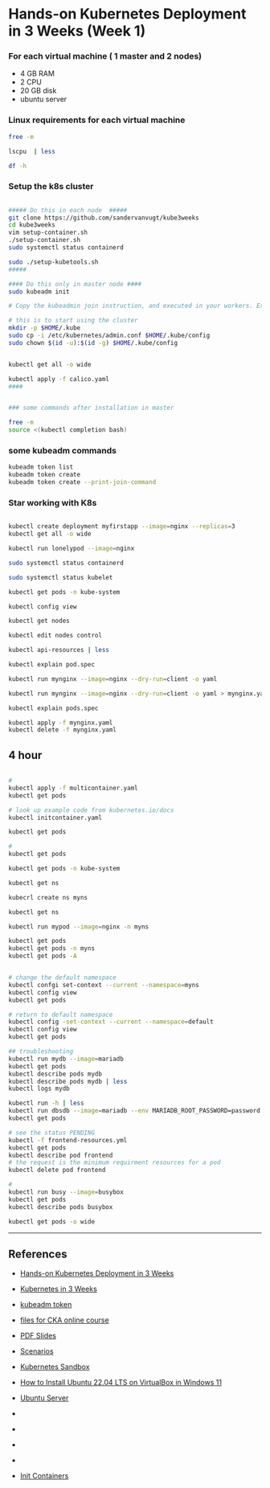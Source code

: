 # Hands-on Kubernetes Deployment in 3 Weeks (Week 1)


### For each virtual machine ( 1 master and 2 nodes)
- 4 GB RAM
- 2 CPU
- 20 GB disk
- ubuntu server


### Linux requirements for each virtual machine
```bash
free -m

lscpu  | less

df -h
```


### Setup the k8s cluster
```bash

##### Do this in each node  #####
git clone https://github.com/sandervanvugt/kube3weeks
cd kube3weeks
vim setup-container.sh
./setup-container.sh
sudo systemctl status containerd

sudo ./setup-kubetools.sh
#####                       

#### Do this only in master node ####
sudo kubeadm init

# Copy the kubeadmin join instruction, and executed in your workers. Execute with sudo

# this is to start using the cluster
mkdir -p $HOME/.kube
sudo cp -i /etc/kubernetes/admin.conf $HOME/.kube/config
sudo chown $(id -u):$(id -g) $HOME/.kube/config


kubectl get all -o wide

kubectl apply -f calico.yaml
####


### some commands after installation in master

free -m
source <(kubectl completion bash)
```

### some kubeadm commands
```bash
kubeadm token list
kubeadm token create
kubeadm token create --print-join-command
```


### Star working with K8s
```bash

kubectl create deployment myfirstapp --image=nginx --replicas=3
kubectl get all -o wide

kubectl run lonelypod --image=nginx

sudo systemctl status containerd

sudo systemctl status kubelet

kubectl get pods -n kube-system

kubectl config view

kubectl get nodes

kubectl edit nodes control

kubectl api-resources | less

kubectl explain pod.spec

kubectl run mynginx --image=nginx --dry-run=client -o yaml

kubectl run mynginx --image=nginx --dry-run=client -o yaml > mynginx.yaml

kubectl explain pods.spec

kubectl apply -f mynginx.yaml
kubectl delete -f mynginx.yaml

```


## 4 hour
```bash

#
kubectl apply -f multicontainer.yaml
kubectl get pods

# look up example code from kubernetes.io/docs
kubectl initcontainer.yaml

kubectl get pods

#
kubectl get pods

kubectl get pods -n kube-system

kubectl get ns

kubecrl create ns myns

kubectl get ns

kubectl run mypod --image=nginx -n myns

kubectl get pods
kubectl get pods -n myns
kubectl get pods -A


# change the default namespace
kubectl confgi set-context --current --namespace=myns
kubectl config view
kubectl get pods

# return to default namespace
kubectl config -set-context --current --namespace=default
kubectl config view
kubectl get pods

## troubleshooting
kubectl run mydb --image=mariadb
kubectl get pods
kubectl describe pods mydb
kubectl describe pods mydb | less
kubectl logs mydb

kubectl run -h | less
kubectl run dbsdb --image=mariadb --env MARIADB_ROOT_PASSWORD=password
kubectl get pods

# see the status PENDING
kubectl -f frontend-resources.yml
kubectl get pods
kubectl describe pod frontend
# the request is the minimum requirment resources for a pod
kubectl delete pod frontend

#
kubectl run busy --image=busybox
kubectl get pods
kubectl describe pods busybox

kubectl get pods -o wide


```






---

## References

- [Hands-on Kubernetes Deployment in 3 Weeks](https://learning.oreilly.com/live-events/hands-on-kubernetes-deployment-in-3-weeks/0636920063329/0636920084018/)

- [Kubernetes in 3 Weeks](https://github.com/sandervanvugt/kube3weeks)

- [kubeadm token](https://kubernetes.io/docs/reference/setup-tools/kubeadm/kubeadm-token/)

- [files for CKA online course](https://github.com/sandervanvugt/cka)

- [PDF Slides](https://on24static.akamaized.net/event/39/99/70/1/rt/1/documents/resourceList1678198422384/kubernetesin3weeks310231678198421770.pdf)

- [Scenarios](https://on24static.akamaized.net/event/39/99/70/1/rt/1/documents/resourceList1678198441415/katacoda11152116371603020831211666874761993.pdf)

- [Kubernetes Sandbox](https://learning.oreilly.com/scenarios/kubernetes-sandbox/9781492062820/)

- [How to Install Ubuntu 22.04 LTS on VirtualBox in Windows 11](https://www.youtube.com/watch?v=H44W6oBEvtA)

- [Ubuntu Server](https://ubuntu.com/download/server)

- [](https://learning.oreilly.com/scenarios/kubernetes-sandbox/9781492062820/)

- [](https://killercoda.com/playgrounds/scenario/ubuntu)

- [](https://stackoverflow.com/questions/51121136/the-connection-to-the-server-localhost8080-was-refused-did-you-specify-the-ri/52262765#52262765)

- [](https://learning.oreilly.com/videos/getting-started-with/9780138057626/9780138057626-GSK3_03_10_01/)

- [Init Containers](https://kubernetes.io/docs/concepts/workloads/pods/init-containers/)